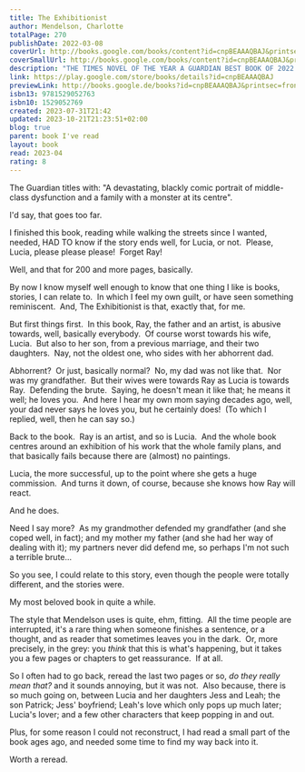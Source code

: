 ```yaml
---  
title: The Exhibitionist  
author: Mendelson, Charlotte  
totalPage: 270  
publishDate: 2022-03-08  
coverUrl: http://books.google.com/books/content?id=cnpBEAAAQBAJ&printsec=frontcover&img=1&zoom=1&edge=curl&source=gbs_api  
coverSmallUrl: http://books.google.com/books/content?id=cnpBEAAAQBAJ&printsec=frontcover&img=1&zoom=5&edge=curl&source=gbs_api  
description: "THE TIMES NOVEL OF THE YEAR A GUARDIAN BEST BOOK OF 2022 A GOOD HOUSEKEEPING BOOK OF THE YEAR 'It takes the most ferocious intelligence, skill, and a deep reservoir of sadness to write a novel as funny as this. I adored it' - Meg Mason, author of Sorrow & Bliss 'A devastating treat of a novel: funny, furious, dark and delicious' - Sarah Waters, author of Fingersmith Meet the Hanrahan family, gathering for a momentous weekend as famous artist and notorious egoist Ray Hanrahan prepares for a new exhibition of his art – the first in many decades – and one he is sure will burnish his reputation for good. His three children will be there: beautiful Leah, always her father’s biggest champion; sensitive Patrick, who has finally decided to strike out on his own; and insecure Jess, the youngest, who has her own momentous decision to make . . . And what of Lucia, Ray’s steadfast and selfless wife? She is an artist, too, but has always had to put her roles as wife and mother first. What will happen if she decides to change? For Lucia is hiding secrets of her own, and as the weekend unfolds and the exhibition approaches, she must finally make a choice. The longer the marriage, the harder truth becomes . . . The Exhibitionist is the extraordinary fifth novel from Charlotte Mendelson, a dazzling exploration of art, sacrifice, toxic family politics, queer desire, and personal freedom. 'Delicious, heartbreaking . . . Fabulously written and utterly compelling' - Marian Keyes, author of Grown-Ups"  
link: https://play.google.com/store/books/details?id=cnpBEAAAQBAJ  
previewLink: http://books.google.de/books?id=cnpBEAAAQBAJ&printsec=frontcover&dq=Charlotte+Mendelson,+The+exhibitionist&hl=&as_pt=BOOKS&cd=1&source=gbs_api  
isbn13: 9781529052763  
isbn10: 1529052769  
created: 2023-07-31T21:42  
updated: 2023-10-21T21:23:51+02:00  
blog: true  
parent: book I've read  
layout: book  
read: 2023-04  
rating: 8  
---  
```

  
The Guardian titles with: "A devastating, blackly comic portrait of middle-class dysfunction and a family with a monster at its centre".  
  
I'd say, that goes too far.  
  
I finished this book, reading while walking the streets since I wanted, needed, HAD TO know if the story ends well, for Lucia, or not.  Please, Lucia, please please please!  Forget Ray!  
  
Well, and that for 200 and more pages, basically.  
  
By now I know myself well enough to know that one thing I like is books, stories, I can relate to.  In which I feel my own guilt, or have seen something reminiscent.  And, The Exhibitionist is that, exactly that, for me.  
  
But first things first.  In this book, Ray, the father and an artist, is abusive towards, well, basically everybody.  Of course worst towards his wife, Lucia.  But also to her son, from a previous marriage, and their two daughters.  Nay, not the oldest one, who sides with her abhorrent dad.  
  
Abhorrent?  Or just, basically normal?  No, my dad was not like that.  Nor was my grandfather.  But their wives were towards Ray as Lucia is towards Ray.  Defending the brute.  Saying, he doesn't mean it like that; he means it well; he loves you.  And here I hear my own mom saying decades ago, well, your dad never says he loves you, but he certainly does!  (To which I replied, well, then he can say so.)  
  
Back to the book.  Ray is an artist, and so is Lucia.  And the whole book centres around an exhibition of his work that the whole family plans, and that basically fails because there are (almost) no paintings.    
  
Lucia, the more successful, up to the point where she gets a huge commission.  And turns it down, of course, because she knows how Ray will react.  
  
And he does.  
  
Need I say more?  As my grandmother defended my grandfather (and she coped well, in fact); and my mother my father (and she had her way of dealing with it); my partners never did defend me, so perhaps I'm not such a terrible brute...   
  
So you see, I could relate to this story, even though the people were totally different, and the stories were.  
  
My most beloved book in quite a while.  
  
The style that Mendelson uses is quite, ehm, fitting.  All the time people are interrupted, it's a rare thing when someone finishes a sentence, or a thought, and as reader that sometimes leaves you in the dark.  Or, more precisely, in the grey: you _think_ that this is what's happening, but it takes you a few pages or chapters to get reassurance.  If at all.  
  
So I often had to go back, reread the last two pages or so, _do they really mean that?_ and it sounds annoying, but it was not.  Also because, there is so much going on, between Lucia and her daughters Jess and Leah; the son Patrick; Jess' boyfriend; Leah's love which only pops up much later; Lucia's lover; and a few other characters that keep popping in and out.  
  
Plus, for some reason I could not reconstruct, I had read a small part of the book ages ago, and needed some time to find my way back into it.    
  
Worth a reread.